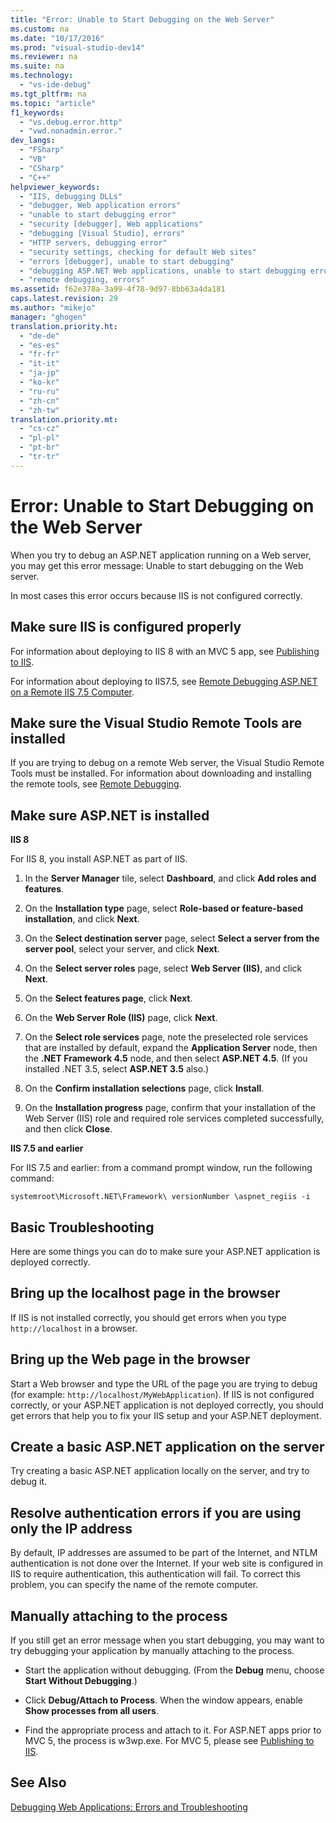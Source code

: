 ```yaml
---
title: "Error: Unable to Start Debugging on the Web Server"
ms.custom: na
ms.date: "10/17/2016"
ms.prod: "visual-studio-dev14"
ms.reviewer: na
ms.suite: na
ms.technology: 
  - "vs-ide-debug"
ms.tgt_pltfrm: na
ms.topic: "article"
f1_keywords: 
  - "vs.debug.error.http"
  - "vwd.nonadmin.error."
dev_langs: 
  - "FSharp"
  - "VB"
  - "CSharp"
  - "C++"
helpviewer_keywords: 
  - "IIS, debugging DLLs"
  - "debugger, Web application errors"
  - "unable to start debugging error"
  - "security [debugger], Web applications"
  - "debugging [Visual Studio], errors"
  - "HTTP servers, debugging error"
  - "security settings, checking for default Web sites"
  - "errors [debugger], unable to start debugging"
  - "debugging ASP.NET Web applications, unable to start debugging error"
  - "remote debugging, errors"
ms.assetid: f62e378a-3a99-4f78-9d97-8bb63a4da181
caps.latest.revision: 29
ms.author: "mikejo"
manager: "ghogen"
translation.priority.ht: 
  - "de-de"
  - "es-es"
  - "fr-fr"
  - "it-it"
  - "ja-jp"
  - "ko-kr"
  - "ru-ru"
  - "zh-cn"
  - "zh-tw"
translation.priority.mt: 
  - "cs-cz"
  - "pl-pl"
  - "pt-br"
  - "tr-tr"
---
```

# Error: Unable to Start Debugging on the Web Server
When you try to debug an ASP.NET application running on a Web server, you may get this error message: Unable to start debugging on the Web server.  
  
 In most cases this error occurs because IIS is not configured correctly.  
  
##  <a name="vxtbshttpservererrorsthingstocheck"></a> Make sure IIS is configured properly  
 For information about deploying to IIS 8 with an MVC 5 app, see [Publishing to IIS](https://docs.asp.net/en/latest/publishing/iis.html).  
  
 For information about deploying to IIS7.5, see [Remote Debugging ASP.NET on a Remote IIS 7.5 Computer](../debugger/remote-debugging-asp.net-on-a-remote-iis-7.5-computer.md).  
  
##  <a name="vxtbshttpservererrorswebapplicationsonremoteservers"></a> Make sure the Visual Studio Remote Tools are installed  
 If you are trying to debug on a remote Web server, the Visual Studio Remote Tools must be installed. For information about downloading and installing the remote tools, see [Remote Debugging](../debugger/remote-debugging.md).  
  
##  <a name="vxtbshttpservererrorsanchor2"></a> Make sure ASP.NET is installed  
 **IIS 8**  
  
 For IIS 8, you install ASP.NET as part of IIS.  
  
1.  In the **Server Manager** tile, select **Dashboard**, and click **Add roles and features**.  
  
2.  On the **Installation type** page, select **Role-based or feature-based installation**, and click **Next**.  
  
3.  On the **Select destination server** page, select **Select a server from the server pool**, select your server, and click **Next**.  
  
4.  On the **Select server roles** page, select **Web Server (IIS)**, and click **Next**.  
  
5.  On the **Select features page**, click **Next**.  
  
6.  On the **Web Server Role (IIS)** page, click **Next**.  
  
7.  On the **Select role services** page, note the preselected role services that are installed by default, expand the **Application Server** node, then the **.NET Framework 4.5** node, and then select **ASP.NET 4.5**. (If you installed .NET 3.5, select **ASP.NET 3.5** also.)  
  
8.  On the **Confirm installation selections** page, click **Install**.  
  
9. On the **Installation progress** page, confirm that your installation of the Web Server (IIS) role and required role services completed successfully, and then click **Close**.  
  
 **IIS 7.5 and earlier**  
  
 For IIS 7.5 and earlier: from a command prompt window, run the following command:  
  
```  
systemroot\Microsoft.NET\Framework\ versionNumber \aspnet_regiis -i   
```  
  
## Basic Troubleshooting  
 Here are some things you can do to make sure your ASP.NET application is deployed correctly.  
  
## Bring up the localhost page in the browser  
 If IIS is not installed correctly, you should get errors when you type `http://localhost` in a browser.  
  
## Bring up the Web page in the browser  
 Start a Web browser and type the URL of the page you are trying to debug (for example: `http://localhost/MyWebApplication`). If IIS is not configured correctly, or your ASP.NET application is not deployed correctly, you should get errors that help you to fix your IIS setup and your ASP.NET deployment.  
  
## Create a basic ASP.NET application on the server  
 Try creating a basic ASP.NET application locally on the server, and try to debug it.  
  
## Resolve authentication errors if you are using only the IP address  
 By default, IP addresses are assumed to be part of the Internet, and NTLM authentication is not done over the Internet. If your web site is configured in IIS to require authentication, this authentication will fail. To correct this problem, you can specify the name of the remote computer.  
  
##  <a name="vxtbshttpservererrorsmanuallyattaching"></a> Manually attaching to the process  
 If you still get an error message when you start debugging, you may want to try debugging your application by manually attaching to the process.  
  
-   Start the application without debugging. (From the **Debug** menu, choose **Start Without Debugging**.)  
  
-   Click **Debug/Attach to Process**.  When the window appears, enable **Show processes from all users**.  
  
-   Find the appropriate process and attach to it. For ASP.NET apps prior to MVC 5, the process is w3wp.exe. For MVC 5, please see [Publishing to IIS](https://docs.asp.net/en/latest/publishing/iis.html).  
  
## See Also  
 [Debugging Web Applications: Errors and Troubleshooting](../debugger/debugging-web-applications--errors-and-troubleshooting.md)